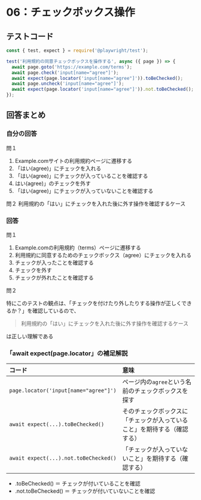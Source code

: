 # 06：チェックボックス操作

## テストコード

```js
const { test, expect } = require('@playwright/test');

test('利用規約の同意チェックボックスを操作する', async ({ page }) => {
  await page.goto('https://example.com/terms');
  await page.check('input[name="agree"]');
  await expect(page.locator('input[name="agree"]')).toBeChecked();
  await page.uncheck('input[name="agree"]');
  await expect(page.locator('input[name="agree"]')).not.toBeChecked();
});
```

## 回答まとめ

### 自分の回答

問１

1. Example.comサイトの利用規約ページに遷移する
2. 「はい(agree)」にチェックを入れる
3. 「はい(agree)」にチェックが入っていることを確認する
4. はい(agree)」のチェックを外す
5. 「はい(agree)」にチェックが入っていないことを確認する

問２
利用規約の「はい」にチェックを入れた後に外す操作を確認するケース

### 回答

問１

1. Example.comの利用規約（terms）ページに遷移する
2. 利用規約に同意するためのチェックボックス（agree）にチェックを入れる
3. チェックが入ったことを確認する
4. チェックを外す
5. チェックが外れたことを確認する

問２

特にこのテストの観点は、「チェックを付けたり外したりする操作が正しくできるか？」を確認しているので、
> 利用規約の「はい」にチェックを入れた後に外す操作を確認するケース

は正しい理解である

### 「await expect(page.locator」の補足解説

| コード                                   | 意味                                   |
| :------------------------------------ | :----------------------------------- |
| `page.locator('input[name="agree"]')` | ページ内の`agree`という名前のチェックボックスを探す        |
| `await expect(...).toBeChecked()`     | そのチェックボックスに「チェックが入っていること」を期待する（確認する） |
| `await expect(...).not.toBeChecked()` | 「チェックが入っていないこと」を期待する（確認する）           |

- .toBeChecked() ＝ チェックが付いていることを確認
- .not.toBeChecked() ＝ チェックが付いていないことを確認




